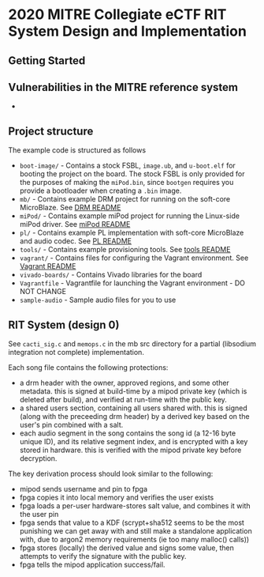 # 2020 MITRE Collegiate eCTF RIT System Design and Implementation

## Getting Started

## Vulnerabilities in the MITRE reference system

 * 

## Project structure
The example code is structured as follows

 * `boot-image/` - Contains a stock FSBL, `image.ub`, and `u-boot.elf` for booting the project on the board. The stock FSBL is only provided for the purposes of making the `miPod.bin`, since `bootgen` requires you provide a bootloader when creating a `.bin` image.
 * `mb/` - Contains example DRM project for running on the soft-core MicroBlaze. See [DRM README](mb/README.md)
 * `miPod/` - Contains example miPod project for running the Linux-side miPod driver. See [miPod README](miPod/README.md)
 * `pl/` - Contains example PL implementation with soft-core MicroBlaze and audio codec. See [PL README](pl/README.md)
 * `tools/` - Contains example provisioning tools. See [tools README](tools/README.md)
 * `vagrant/` - Contains files for configuring the Vagrant environment. See [Vagrant README](vagrant/README.md)
 * `vivado-boards/` - Contains Vivado libraries for the board
 * `Vagrantfile` - Vagrantfile for launching the Vagrant environment - DO NOT CHANGE
 * `sample-audio` - Sample audio files for you to use

## RIT System (design 0)

See `cacti_sig.c` and `memops.c` in the mb src directory for a partial (libsodium integration not complete) implementation.

Each song file contains the following protections:  
  
  * a drm header with the owner, approved regions, and some other metadata. this is signed at build-time by a mipod private key (which is deleted after build), and verified at run-time with the public key.  
  * a shared users section, containing all users shared with. this is signed (along with the preceeding drm header) by a derived key based on the user's pin combined with a salt.  
  * each audio segment in the song contains the song id (a 12-16 byte unique ID), and its relative segment index, and is encrypted with a key stored in hardware. this is verified with the mipod private key before decryption.  
  
The key derivation process should look similar to the following:
  
  * mipod sends username and pin to fpga  
  * fpga copies it into local memory and verifies the user exists  
  * fpga loads a per-user hardware-stores salt value, and combines it with the user pin  
  * fpga sends that value to a KDF (scrypt+sha512 seems to be the most punishing we can get away with and still make a standalone application with, due to argon2 memory requirements (ie too many malloc() calls))  
  * fpga stores (locally) the derived value and signs some value, then attempts to verify the signature with the public key.  
  * fpga tells the mipod application success/fail.  
    
